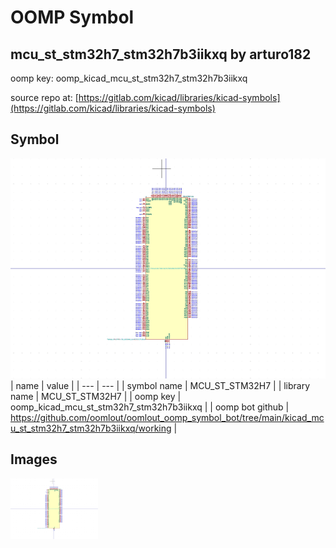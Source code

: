 # OOMP Symbol  
## mcu_st_stm32h7_stm32h7b3iikxq  by arturo182  
  
oomp key: oomp_kicad_mcu_st_stm32h7_stm32h7b3iikxq  
  
source repo at: [https://gitlab.com/kicad/libraries/kicad-symbols](https://gitlab.com/kicad/libraries/kicad-symbols)  
## Symbol  
  
[![working.png](working_600.png)](working.png)  
| name | value | 
| --- | --- | 
| symbol name | MCU_ST_STM32H7 | 
| library name | MCU_ST_STM32H7 | 
| oomp key | oomp_kicad_mcu_st_stm32h7_stm32h7b3iikxq | 
| oomp bot github | https://github.com/oomlout/oomlout_oomp_symbol_bot/tree/main/kicad_mcu_st_stm32h7_stm32h7b3iikxq/working | 
## Images  
  
[![working.png](working_140.png)](working.png)  

